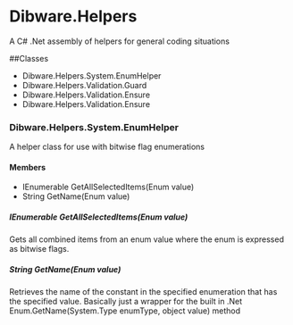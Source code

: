 Dibware.Helpers
===============

A C# .Net  assembly of helpers for general coding situations

##Classes
* Dibware.Helpers.System.EnumHelper
* Dibware.Helpers.Validation.Guard
* Dibware.Helpers.Validation.Ensure
* Dibware.Helpers.Validation.Ensure<T>

### Dibware.Helpers.System.EnumHelper
A helper class for use with bitwise flag enumerations

#### Members
* IEnumerable<T> GetAllSelectedItems<T>(Enum value)
* String GetName<T>(Enum value)

##### IEnumerable<T> GetAllSelectedItems<T>(Enum value)
Gets all combined items from an enum value where the enum is expressed as bitwise flags.

##### String GetName<T>(Enum value)
Retrieves the name of the constant in the specified enumeration that has the specified value.
Basically just a wrapper for the built in .Net Enum.GetName(System.Type enumType, object value) method

